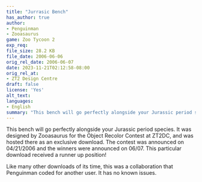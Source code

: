 ```yaml
---
title: "Jurrasic Bench"
has_author: true
author:
- Penguinman
- Zooasaurus
game: Zoo Tycoon 2
exp_req: 
file_size: 28.2 KB
file_date: 2006-06-06
orig_rel_date: 2006-06-07
date: 2023-11-21T02:12:58-08:00
orig_rel_at: 
- ZT2 Design Centre
draft: false
license: 'Yes'
alt_text: 
languages:
- English
summary: "This bench will go perfectly alongside your Jurassic period species."
---
```

This bench will go perfectly alongside your Jurassic period species. It was designed by Zooasaurus for the Object Recolor Contest at ZT2DC, and was hosted there as an exclusive download. The contest was announced on 04/21/2006 and the winners were announced on 06/07. This particular download received a runner up position!

Like many other downloads of its time, this was a collaboration that Penguinman coded for another user. It has no known issues.